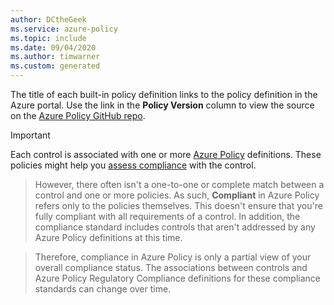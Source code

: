 ```yaml
---
author: DCtheGeek
ms.service: azure-policy
ms.topic: include
ms.date: 09/04/2020
ms.author: timwarner
ms.custom: generated
---
```


The title of each built-in policy definition links to the policy definition in the Azure portal. Use the link in the **Policy Version** column to view the source on the
[Azure Policy GitHub repo](https://github.com/Azure/azure-policy).

> [!IMPORTANT]
> Each control is associated with one or more [Azure Policy](../../../articles/governance/policy/overview.md) definitions. These policies might help you [assess compliance](../../../articles/governance/policy/how-to/get-compliance-data.md) with the control.

> However, there often isn't a one-to-one or complete match between a control and one or more policies. As such, **Compliant** in Azure Policy refers only to the policies themselves. This doesn't ensure that you're fully compliant with all requirements of a control. In addition, the compliance standard includes controls that aren't addressed by any Azure Policy definitions at this time. 

>Therefore, compliance in Azure Policy is only a partial view of your overall compliance status. The associations between controls and Azure Policy Regulatory Compliance definitions for these compliance standards can change over time.